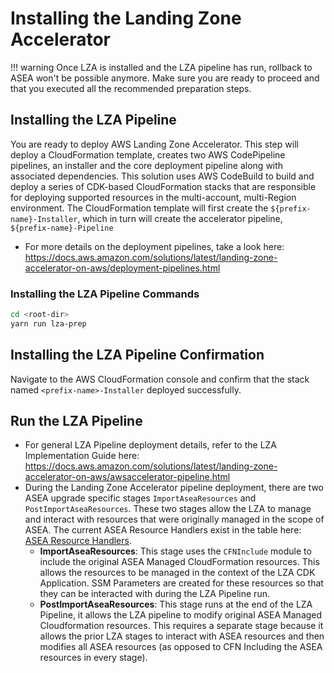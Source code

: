 
# Installing the Landing Zone Accelerator

!!! warning
    Once LZA is installed and the LZA pipeline has run, rollback to ASEA won't be possible anymore. Make sure you are ready to proceed and that you executed all the recommended preparation steps.

## Installing the LZA Pipeline

You are ready to deploy AWS Landing Zone Accelerator. This step will deploy a CloudFormation template, creates two AWS CodePipeline pipelines, an installer and the core deployment pipeline along with associated dependencies. This solution uses AWS CodeBuild to build and deploy a series of CDK-based CloudFormation stacks that are responsible for deploying supported resources in the multi-account, multi-Region environment. The CloudFormation template will first create the `${prefix-name}-Installer`, which in turn will create the accelerator pipeline, `${prefix-name}-Pipeline`

- For more details on the deployment pipelines, take a look here:
  <https://docs.aws.amazon.com/solutions/latest/landing-zone-accelerator-on-aws/deployment-pipelines.html>

### Installing the LZA Pipeline Commands

```bash
cd <root-dir>
yarn run lza-prep
```

## Installing the LZA Pipeline Confirmation

Navigate to the AWS CloudFormation console and confirm that the stack named `<prefix-name>-Installer` deployed successfully.

## Run the LZA Pipeline

- For general LZA Pipeline deployment details, refer to the LZA Implementation Guide here: <https://docs.aws.amazon.com/solutions/latest/landing-zone-accelerator-on-aws/awsaccelerator-pipeline.html>
- During the Landing Zone Accelerator pipeline deployment, there are two ASEA upgrade specific stages `ImportAseaResources` and `PostImportAseaResources`. These two stages allow the LZA to manage and interact with resources that were originally managed in the scope of ASEA. The current ASEA Resource Handlers exist in the table here: [ASEA Resource Handlers](../asea-resource-handlers.md).
    - **ImportAseaResources**: This stage uses the `CFNInclude` module to include the original ASEA Managed CloudFormation resources. This allows the resources to be managed in the context of the LZA CDK Application. SSM Parameters are created for these resources so that they can be interacted with during the LZA Pipeline run.
    - **PostImportAseaResources**: This stage runs at the end of the LZA Pipeline, it allows the LZA pipeline to modify original ASEA Managed Cloudformation resources. This requires a separate stage because it allows the prior LZA stages to interact with ASEA resources and then modifies all ASEA resources (as opposed to CFN Including the ASEA resources in every stage).
